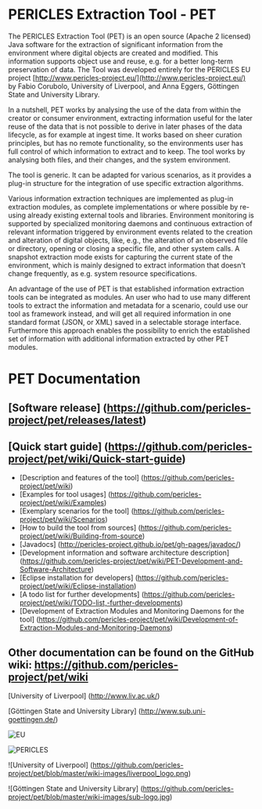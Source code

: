 # PERICLES Extraction Tool - PET 

The PERICLES Extraction Tool (PET) is an open source (Apache 2 licensed) Java software for the extraction of significant information from the environment where digital objects are created and modified. This information supports object use and reuse, e.g. for a better long-term preservation of data. The Tool was developed entirely for the PERICLES EU project [http://www.pericles-project.eu/](http://www.pericles-project.eu/) by Fabio Corubolo, University of Liverpool, and Anna Eggers, Göttingen State and University Library.

In a nutshell, PET works by analysing the use of the data from within the creator or consumer environment, extracting information useful for the later reuse of the data that is not possible to derive in later phases of the data lifecycle, as for example at ingest time. It works based on sheer curation principles, but has no remote functionality, so the environments user has full control of which information to extract and to keep. The tool works by analysing both files, and their changes, and the system environment. 

The tool is generic. It can be adapted for various scenarios, as it provides a plug-in structure for the integration of use specific extraction algorithms.

Various information extraction techniques are implemented as plug-in extraction modules, as complete implementations or where possible by re-using already existing external tools and libraries. Environment monitoring is supported by specialized monitoring daemons and continuous extraction of relevant information triggered by environment events related to the creation and alteration of digital objects, like, e.g., the alteration of an observed file or directory, opening or closing a specific file, and other system calls. A snapshot extraction mode exists for capturing the current state of the environment, which is mainly designed to extract information that doesn't change frequently, as e.g. system resource specifications.     

An advantage of the use of PET is that established information extraction tools can be integrated as modules. An user who had to use many different tools to extract the information and metadata for a scenario, could use our tool as framework instead, and will get all required information in one standard format (JSON, or XML) saved in a selectable storage interface. Furthermore this approach enables the possibility to enrich the established set of information with additional information extracted by other PET modules.

# PET Documentation 

## [Software release] (https://github.com/pericles-project/pet/releases/latest)
## [Quick start guide] (https://github.com/pericles-project/pet/wiki/Quick-start-guide)

* [Description and features of the tool] (https://github.com/pericles-project/pet/wiki)
* [Examples for tool usages] (https://github.com/pericles-project/pet/wiki/Examples)
* [Exemplary scenarios for the tool] (https://github.com/pericles-project/pet/wiki/Scenarios)
* [How to build the tool from sources] (https://github.com/pericles-project/pet/wiki/Building-from-source)
* [Javadocs] (http://pericles-project.github.io/pet/gh-pages/javadoc/)
* [Development information and software architecture description] (https://github.com/pericles-project/pet/wiki/PET-Development-and-Software-Architecture)
* [Eclipse installation for developers] (https://github.com/pericles-project/pet/wiki/Eclipse-installation)
* [A todo list for further developments] (https://github.com/pericles-project/pet/wiki/TODO-list,-further-developments)
* [Development of Extraction Modules and Monitoring Daemons for the tool] (https://github.com/pericles-project/pet/wiki/Development-of-Extraction-Modules-and-Monitoring-Daemons)

## Other documentation can be found on the GitHub wiki: https://github.com/pericles-project/pet/wiki

[University of Liverpool] (http://www.liv.ac.uk/)

[Göttingen State and University Library] (http://www.sub.uni-goettingen.de/)

![EU](https://github.com/pericles-project/pet/blob/master/wiki-images/LogoEU.png)

![PERICLES](https://github.com/pericles-project/pet/blob/master/wiki-images/PERICLES%20logo_black.jpg)

![University of Liverpool] (https://github.com/pericles-project/pet/blob/master/wiki-images/liverpool_logo.png)

![Göttingen State and University Library] (https://github.com/pericles-project/pet/blob/master/wiki-images/sub-logo.jpg)


